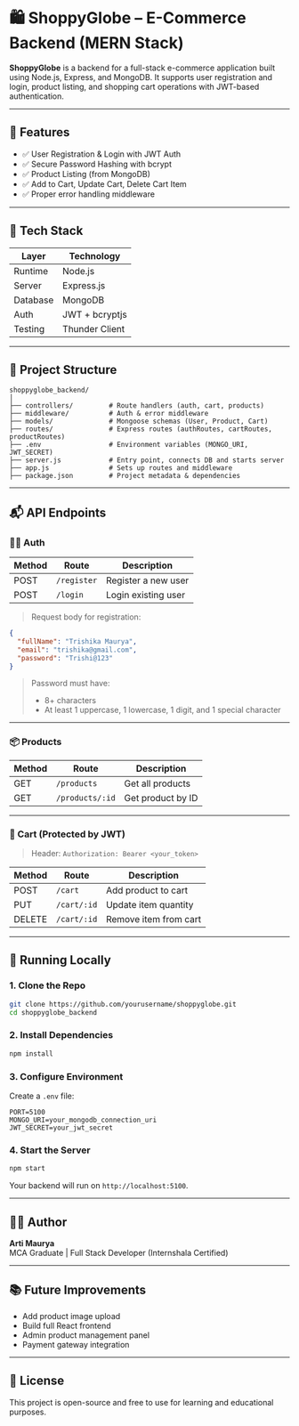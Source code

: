 
# 🛍️ ShoppyGlobe – E-Commerce Backend (MERN Stack)

**ShoppyGlobe** is a backend for a full-stack e-commerce application built using Node.js, Express, and MongoDB. It supports user registration and login, product listing, and shopping cart operations with JWT-based authentication.

---

## 🚀 Features

- ✅ User Registration & Login with JWT Auth
- ✅ Secure Password Hashing with bcrypt
- ✅ Product Listing (from MongoDB)
- ✅ Add to Cart, Update Cart, Delete Cart Item
- ✅ Proper error handling middleware

---

## 🔧 Tech Stack

| Layer     | Technology     |
|---------- |----------------|
| Runtime   | Node.js        |
| Server    | Express.js     |
| Database  | MongoDB        |
| Auth      | JWT + bcryptjs |
| Testing   | Thunder Client |

---

## 📁 Project Structure

```
shoppyglobe_backend/
│
├── controllers/         # Route handlers (auth, cart, products)
├── middleware/          # Auth & error middleware
├── models/              # Mongoose schemas (User, Product, Cart)
├── routes/              # Express routes (authRoutes, cartRoutes, productRoutes)
├── .env                 # Environment variables (MONGO_URI, JWT_SECRET)
├── server.js            # Entry point, connects DB and starts server
├── app.js               # Sets up routes and middleware
├── package.json         # Project metadata & dependencies
```

---

## 📬 API Endpoints

### 🧑‍💼 Auth

| Method | Route       | Description          |
|--------|-------------|----------------------|
| POST   | `/register` | Register a new user  |
| POST   | `/login`    | Login existing user  |

> Request body for registration:
```json
{
  "fullName": "Trishika Maurya",
  "email": "trishika@gmail.com",
  "password": "Trishi@123"
}
```

> Password must have:
> - 8+ characters  
> - At least 1 uppercase, 1 lowercase, 1 digit, and 1 special character

---

### 📦 Products

| Method | Route                    | Description           |
|--------|--------------------------|-----------------------|
| GET    | `/products`              | Get all products      |
| GET    | `/products/:id`          | Get product by ID     |

---

### 🛒 Cart (Protected by JWT)

> Header: `Authorization: Bearer <your_token>`

| Method | Route         | Description              |
|--------|---------------|--------------------------|
| POST   | `/cart`       | Add product to cart      |
| PUT    | `/cart/:id`   | Update item quantity     |
| DELETE | `/cart/:id`   | Remove item from cart    |

---

## 🧪 Running Locally

### 1. Clone the Repo

```bash
git clone https://github.com/yourusername/shoppyglobe.git
cd shoppyglobe_backend
```

### 2. Install Dependencies

```bash
npm install
```

### 3. Configure Environment

Create a `.env` file:

```env
PORT=5100
MONGO_URI=your_mongodb_connection_uri
JWT_SECRET=your_jwt_secret
```

### 4. Start the Server

```bash
npm start
```

Your backend will run on `http://localhost:5100`.

---

## 🧑‍💻 Author

**Arti Maurya**  
MCA Graduate | Full Stack Developer (Internshala Certified)

---

## 📚 Future Improvements

- Add product image upload
- Build full React frontend
- Admin product management panel
- Payment gateway integration

---

## 📄 License

This project is open-source and free to use for learning and educational purposes.